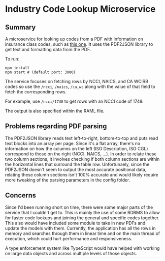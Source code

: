 # Industry Code Lookup Microservice #

## Summary ##
A microservice for looking up codes from a PDF with information on insurance class codes, such as [this one](http://www.fastcomp.com/downloads/fastcompclasscodecrossreferenceguide.pdf). It uses the PDF2JSON library to get text and formatting data from the PDF.

To run:
```
npm install
npm start # (default port: 3000)
```

The service focuses on fetching rows by NCCI, NAICS, and CA WCIRB codes so use the ```/ncci```, ```/naics```, ```/ca_wc``` along with the value of that field to fetch the corresponding rows.

For example, use ```/ncci/1748``` to get rows with an NCCI code of 1748.

The output is also specified within the RAML file.

## Problems regarding PDF parsing ##
The PDF2JSON library reads text left-to-right, bottom-to-top and puts read text blocks into an array per page. Since it's a flat array, there's no information on how the columns on the left (ISO Description, ISO CGL) correspond to those on the right (NCCI, NAICS, ...). In order to relate these two column sections, it involves checking if both column sections are within the horizontal lines that surround the table row. Unfortunaely, since the PDF2JSON doesn't seem to output the most accurate positional data, relating these column sections isn't 100% accurate and would likely require more tweaking of the parsing parameters in the config folder.

## Concerns ##
Since I'd been running short on time, there were some major parts of the service that I couldn't get to. This is mainly the use of some RDBMS to allow for faster code lookups and joining the general and specific codes together. This also would have included some module to take in new PDFs and update the models with them. Currently, the application has all the rows in memory and searches through them in linear time and on the main thread of execution, which could hurt performance and responsiveness.

A type enforcement system like TypeScript would have helped with working on large data objects and across multiple levels of those objects.
